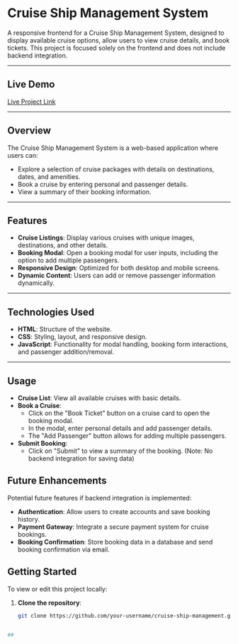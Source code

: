 # Cruise Ship Management System

A responsive frontend for a Cruise Ship Management System, designed to display available cruise options, allow users to view cruise details, and book tickets. This project is focused solely on the frontend and does not include backend integration.

---

## Live Demo
[Live Project Link](https://cruise-ship-management.netlify.app/) 

---


## Overview

The Cruise Ship Management System is a web-based application where users can:
- Explore a selection of cruise packages with details on destinations, dates, and amenities.
- Book a cruise by entering personal and passenger details.
- View a summary of their booking information.

---

## Features

- **Cruise Listings**: Display various cruises with unique images, destinations, and other details.
- **Booking Modal**: Open a booking modal for user inputs, including the option to add multiple passengers.
- **Responsive Design**: Optimized for both desktop and mobile screens.
- **Dynamic Content**: Users can add or remove passenger information dynamically.

---

## Technologies Used

- **HTML**: Structure of the website.
- **CSS**: Styling, layout, and responsive design.
- **JavaScript**: Functionality for modal handling, booking form interactions, and passenger addition/removal.

---

## Usage

- **Cruise List**: View all available cruises with basic details.
- **Book a Cruise**:
   - Click on the "Book Ticket" button on a cruise card to open the booking modal.
   - In the modal, enter personal details and add passenger details.
   - The "Add Passenger" button allows for adding multiple passengers.
- **Submit Booking**:
   - Click on "Submit" to view a summary of the booking. (Note: No backend integration for saving data)

## Future Enhancements

Potential future features if backend integration is implemented:
- **Authentication**: Allow users to create accounts and save booking history.
- **Payment Gateway**: Integrate a secure payment system for cruise bookings.
- **Booking Confirmation**: Store booking data in a database and send booking confirmation via email.


## Getting Started

To view or edit this project locally:

1. **Clone the repository**:
   ```bash
   git clone https://github.com/your-username/cruise-ship-management.git
```bash

##
